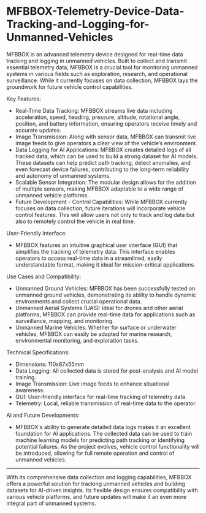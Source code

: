 # MFBBOX-Telemetry-Device-Data-Tracking-and-Logging-for-Unmanned-Vehicles

MFBBOX is an advanced telemetry device designed for real-time data tracking and logging in unmanned vehicles. Built to collect and transmit essential telemetry data, MFBBOX is a crucial tool for monitoring unmanned systems in various fields such as exploration, research, and operational surveillance. While it currently focuses on data collection, MFBBOX lays the groundwork for future vehicle control capabilities.

Key Features:
  - Real-Time Data Tracking: MFBBOX streams live data including acceleration, speed, heading, pressure, altitude, rotational angle, position, and battery information, ensuring operators
    receive timely and accurate updates.
  - Image Transmission: Along with sensor data, MFBBOX can transmit live image feeds to give operators a clear view of the vehicle’s environment.
  - Data Logging for AI Applications: MFBBOX creates detailed logs of all tracked data, which can be used to build a strong dataset for AI models. These datasets can help predict path
    tracking, detect anomalies, and even forecast device failures, contributing to the long-term reliability and autonomy of unmanned systems.
  - Scalable Sensor Integration: The modular design allows for the addition of multiple sensors, making MFBBOX adaptable to a wide range of unmanned vehicle platforms.
  - Future Development - Control Capabilities: While MFBBOX currently focuses on data collection, future iterations will incorporate vehicle control features. This will allow users not
    only to track and log data but also to remotely control the vehicle in real time.

User-Friendly Interface:
  - MFBBOX features an intuitive graphical user interface (GUI) that simplifies the tracking of telemetry data. This interface enables operators to access real-time data in a
    streamlined,  easily understandable format, making it ideal for mission-critical applications.

Use Cases and Compatibility:
  - Unmanned Ground Vehicles: MFBBOX has been successfully tested on unmanned ground vehicles, demonstrating its ability to handle dynamic environments and collect crucial operational
    data.
  - Unmanned Aerial Systems (UAS): Ideal for drones and other aerial platforms, MFBBOX can provide real-time data for applications such as surveillance, mapping, and monitoring.
  - Unmanned Marine Vehicles: Whether for surface or underwater vehicles, MFBBOX can easily be adapted for marine research, environmental monitoring, and exploration tasks.

Technical Specifications:
  - Dimensions: 110x87x55mm
  - Data Logging: All collected data is stored for post-analysis and AI model training.
  - Image Transmission: Live image feeds to enhance situational awareness.
  - GUI: User-friendly interface for real-time tracking of telemetry data.
  - Telemetry: Local, reliable transmission of real-time data to the operator.

AI and Future Developments:
  - MFBBOX's ability to generate detailed data logs makes it an excellent foundation for AI applications. The collected data can be used to train machine learning models for predicting
    path tracking or identifying potential failures. As the project evolves, vehicle control functionality will be introduced, allowing for full remote operation and control of unmanned
    vehicles.
*****************************************************************************************************************************************************************************************
With its comprehensive data collection and logging capabilities, MFBBOX offers a powerful solution for tracking unmanned vehicles and building datasets for AI-driven insights. Its flexible design ensures compatibility with various vehicle platforms, and future updates will make it an even more integral part of unmanned systems.
